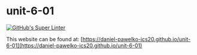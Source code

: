 # unit-6-01
[![GitHub's Super Linter](https://github.com/daniel-pawelko-ics20/unit-6-01/workflows/GitHub's%20Super%20Linter/badge.svg)](https://github.com/daniel-pawelko-ics20/unit-6-01/actions)



This website can be found at: [https://daniel-pawelko-ics20.github.io/unit-6-01](https://daniel-pawelko-ics20.github.io/unit-6-01)